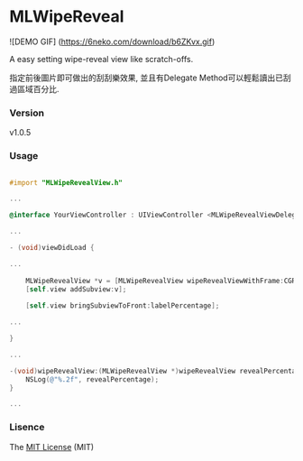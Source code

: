 # MLWipeReveal
![DEMO GIF] (https://6neko.com/download/b6ZKvx.gif)

A easy setting wipe-reveal view like scratch-offs. 

指定前後圖片即可做出的刮刮樂效果, 並且有Delegate Method可以輕鬆讀出已刮過區域百分比.

### Version
v1.0.5

### Usage

```objective-c

#import "MLWipeRevealView.h"

...

@interface YourViewController : UIViewController <MLWipeRevealViewDelegate>

...

- (void)viewDidLoad {

...
    
    MLWipeRevealView *v = [MLWipeRevealView wipeRevealViewWithFrame:CGRectMake(20.0f, 100.0f, 100.0f, 100.0f) withBackGroundImage:[UIImage imageNamed:@"background.jpg"] andImageForWipeOut:[UIImage imageNamed:@"mask.png"] delegate:self];
    [self.view addSubview:v];
    
    [self.view bringSubviewToFront:labelPercentage];

...

}

...

-(void)wipeRevealView:(MLWipeRevealView *)wipeRevealView revealPercentage:(float)revealPercentage{
    NSLog(@"%.2f", revealPercentage);
}

...

```


### Lisence
The [MIT License] (MIT)

[MIT License]: <https://github.com/nomoneynohoney/MLWipeReveal/blob/master/LICENSE.md>
